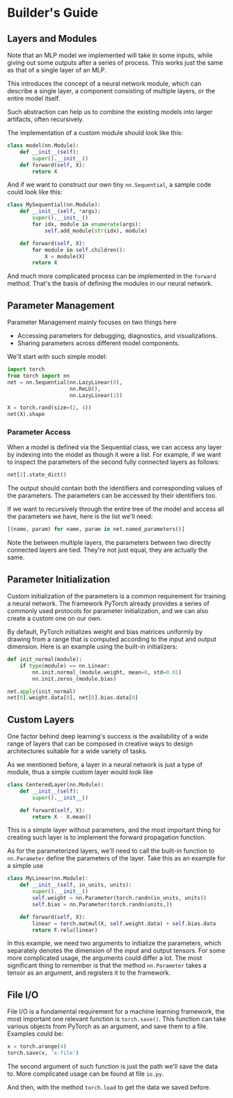 # Builder's Guide

## Layers and Modules

Note that an MLP model we implemented will take in some inputs, while giving
out some outputs after a series of process.
This works just the same as that of a single layer of an MLP.

This introduces the concept of a neural network module, which can describe a
single layer, a component consisting of multiple layers, or the entire model
itself.

Such abstraction can help us to combine the existing models into larger
artifacts, often recursively.

The implementation of a custom module should look like this:

```python
class model(nn.Module):
    def __init__(self):
        super().__init__()
    def forward(self, X):
        return X
```

And if we want to construct our own tiny `nn.Sequential`, a sample code could
look like this:

```python
class MySequential(nn.Module):
    def __init__(self, *args):
        super().__init__()
        for idx, module in enumerate(args):
            self.add_module(str(idx), module)

    def forward(self, X):
        for module in self.children():
            X = module(X)
        return X
```

And much more complicated process can be implemented in the `forward` method.
That's the basis of defining the modules in our neural network.

## Parameter Management

Parameter Management mainly focuses on two things here

* Accessing parameters for debugging, diagnostics, and visualizations.
* Sharing parameters across different model components.

We'll start with such simple model:

```python
import torch
from torch import nn
net = nn.Sequential(nn.LazyLinear(8),
                    nn.ReLU(),
                    nn.LazyLinear(1))

X = torch.rand(size=(2, 4))
net(X).shape
```

### Parameter Access

When a model is defined via the Sequential class, we can access any layer by
indexing into the model as though it were a list.
For example, if we want to inspect the parameters of the second fully connected
layers as follows:

```python
net[2].state_dict()
```

The output should contain both the identifiers and corresponding values of the
parameters. The parameters can be accessed by their identifiers too.

If we want to recursively through the entire tree of the model and access all
the parameters we have, here is the list we'll need:

```python
[(name, param) for name, param in net.named_parameters()]
```

Note the between multiple layers, the parameters between two directly connected
layers are tied. They're not just equal, they are actually the same.

## Parameter Initialization

Custom initialization of the parameters is a common requirement for training a
neural network.
The framework PyTorch already provides a series of commonly used protocols for
parameter initialization, and we can also create a custom one on our own.

By default, PyTorch initializes weight and bias matrices uniformly by drawing
from a range that is computed according to the input and output dimension.
Here is an example using the built-in initializers:

```python
def init_normal(module):
    if type(module) == nn.Linear:
        nn.init.normal_(module.weight, mean=0, std=0.01)
        nn.init.zeros_(module.bias)

net.apply(init_normal)
net[0].weight.data[0], net[0].bias.data[0]
```

## Custom Layers

One factor behind deep learning's success is the availability of a wide range of
layers that can be composed in creative ways to design architectures suitable
for a wide variety of tasks.

As we mentioned before, a layer in a neural network is just a type of module,
thus a simple custom layer would look like

```python
class CenteredLayer(nn.Module):
    def __init__(self):
        super().__init__()

    def forward(self, X):
        return X - X.mean()
```

This is a simple layer without parameters, and the most important thing for
creating such layer is to implement the forward propagation function.

As for the parameterized layers, we'll need to call the built-in function to
`nn.Parameter` define the parameters of the layer.
Take this as an example for a simple use

```python
class MyLinear(nn.Module):
    def __init__(self, in_units, units):
        super().__init__()
        self.weight = nn.Parameter(torch.randn(in_units, units))
        self.bias = nn.Parameter(torch.randn(units,))

    def forward(self, X):
        linear = torch.matmul(X, self.weight.data) + self.bias.data
        return F.relu(linear)
```

In this example, we need two arguments to initialize the parameters, which
separately denotes the dimension of the input and output tensors.
For some more complicated usage, the arguments could differ a lot.
The most significant thing to remember is that the method `nn.Parameter`
takes a tensor as an argument, and registers it to the framework.

## File I/O

File I/O is a fundamental requirement for a machine learning framework,
the most important one relevant function is `torch.save()`.
This function can take various objects from PyTorch as an argument,
and save them to a file. Examples could be:

```python
x = torch.arange(4)
torch.save(x, 'x-file')
```

The second argument of such function is just the path we'll save the data
to. More complicated usage can be found at file `io.py`.

And then, with the method `torch.load` to get the data we saved before.
